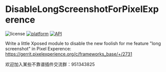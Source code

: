 # DisableLongScreenshotForPixelExperence

![license](https://img.shields.io/badge/license-MIT-blue.svg)
[![platform](https://img.shields.io/badge/platform-Android-yellow.svg)](https://www.android.com)
[![API](https://img.shields.io/badge/API-21%2B-brightgreen.svg?style=flat)](https://android-arsenal.com/api?level=21)

Write a little Xposed module to disable the new foolish for me feature "long screenshot" in Pixel Experence: https://gerrit.pixelexperience.org/c/frameworks_base/+/2731

欢迎加入某些不靠谱插件交流群：951343825
